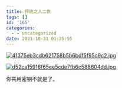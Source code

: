 ```yaml
---
title: 传统之人二世
tags: []
id: '165'
categories:
  - - uncategorized
date: 2021-10-31 01:35:55
---
```


[![41375eb3cdb621758b5b6bdf5f95c9c2.jpg](https://ci.cncn3.cn/41375eb3cdb621758b5b6bdf5f95c9c2.jpg)](https://img.cncn3.cn/image/WbTy)

[![d52ca15916f65ee5cde7fb6c588604dd.jpg](https://ci.cncn3.cn/d52ca15916f65ee5cde7fb6c588604dd.jpg)](https://img.cncn3.cn/image/WeIx)

你共用密钥不就是了。